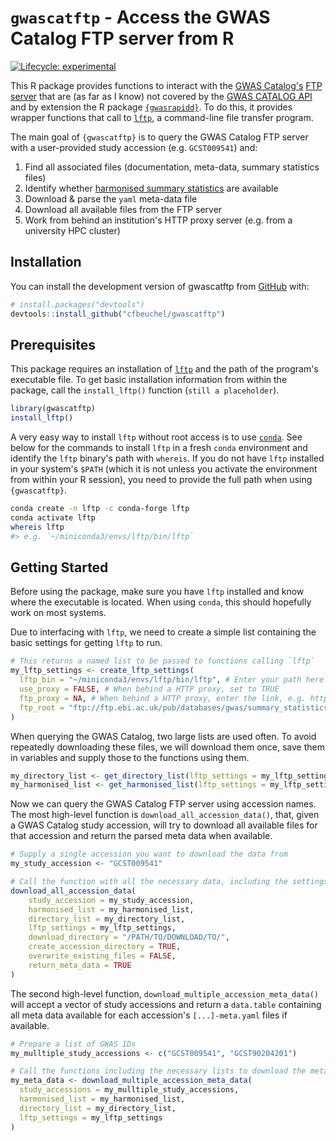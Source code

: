 
# `gwascatftp` - Access the GWAS Catalog FTP server from R

<!-- badges: start -->
[![Lifecycle: experimental](https://img.shields.io/badge/lifecycle-experimental-orange.svg)](https://lifecycle.r-lib.org/articles/stages.html#experimental)
<!-- badges: end -->

This R package provides functions to interact with the [GWAS
Catalog's](https://www.ebi.ac.uk/gwas/) [FTP
server](ftp://ftp.ebi.ac.uk/pub/databases/gwas/summary_statistics/) that are (as
far as I know) not covered by the [GWAS CATALOG
API](https://www.ebi.ac.uk/gwas/rest/docs/api) and by extension the R package
[`{gwasrapidd}`](https://github.com/ramiromagno/gwasrapidd). To do this, it
provides wrapper functions that call to [`lftp`](https://lftp.yar.ru/), a
command-line file transfer program.

The main goal of `{gwascatftp}` is to query the GWAS Catalog FTP server with a
user-provided study accession (e.g. `GCST009541`) and:

1. Find all associated files (documentation, meta-data, summary statistics files)
2. Identify whether [harmonised summary statistics](https://www.ebi.ac.uk/gwas/docs/methods/summary-statistics) are available
3. Download & parse the `yaml` meta-data file
4. Download all available files from the FTP server
5. Work from behind an institution's HTTP proxy server (e.g. from a university HPC cluster)

## Installation

You can install the development version of gwascatftp from [GitHub](https://github.com/) with:

``` r
# install.packages("devtools")
devtools::install_github("cfbeuchel/gwascatftp")
```

## Prerequisites

This package requires an installation of [`lftp`](https://lftp.yar.ru/) and the
path of the program's executable file. To get basic installation information
from within the package, call the `install_lftp()` function (`still a
placeholder`).

```r
library(gwascatftp)
install_lftp()
```

A very easy way to install `lftp` without root access is to use
[`conda`](https://conda.io/projects/conda/en/latest/user-guide/getting-started.html).
See below for the commands to install `lftp` in a fresh `conda` environment and
identify the `lftp` binary's path with `whereis`. If you do not have `lftp`
installed in your system's `$PATH` (which it is not unless you activate the
environment from within your R session), you need to provide the full path when
using `{gwascatftp}`.

```bash
conda create -n lftp -c conda-forge lftp
conda activate lftp
whereis lftp
#> e.g. `~/miniconda3/envs/lftp/bin/lftp`
```

## Getting Started

Before using the package, make sure you have `lftp` installed and know where the
executable is located. When using `conda`, this should hopefully work on most
systems.

Due to interfacing with `lftp`, we need to create a simple list containing the
basic settings for getting `lftp` to run.

```r
# This returns a named list to be passed to functions calling `lftp`
my_lftp_settings <- create_lftp_settings(
  lftp_bin = "~/miniconda3/envs/lftp/bin/lftp", # Enter your path here!
  use_proxy = FALSE, # When behind a HTTP proxy, set to TRUE
  ftp_proxy = NA, # When behind a HTTP proxy, enter the link, e.g. http://proxy.my_uni.com:8080"
  ftp_root = "ftp://ftp.ebi.ac.uk/pub/databases/gwas/summary_statistics/"
)
```

When querying the GWAS Catalog, two large lists are used often. To avoid
repeatedly downloading these files, we will download them once, save them in
variables and supply those to the functions using them.

```r
my_directory_list <- get_directory_list(lftp_settings = my_lftp_settings)
my_harmonised_list <- get_harmonised_list(lftp_settings = my_lftp_settings)
```

Now we can query the GWAS Catalog FTP server using accession names. The most
high-level function is `download_all_accession_data()`, that, given a GWAS
Catalog study accession, will try to download all available files for that
accession and return the parsed meta data when available.

```r
# Supply a single accession you want to download the data from
my_study_accession <- "GCST009541"

# Call the function with all the necessary data, including the settings and pre-downloaded lists
download_all_accession_data(
    study_accession = my_study_accession,
    harmonised_list = my_harmonised_list,
    directory_list = my_directory_list,
    lftp_settings = my_lftp_settings,
    download_directory = "/PATH/TO/DOWNLOAD/TO/",
    create_accession_directory = TRUE,
    overwrite_existing_files = FALSE,
    return_meta_data = TRUE
)
```

The second high-level function, `download_multiple_accession_meta_data()` will
accept a vector of study accessions and return a `data.table` containing all
meta data available for each accession's `[...]-meta.yaml` files if available.

```r
# Prepare a list of GWAS IDs
my_mulltiple_study_accessions <- c("GCST009541", "GCST90204201")

# Call the functions including the necessary lists to download the meta data
my_meta_data <- download_multiple_accession_meta_data(
  study_accessions = my_mulltiple_study_accessions, 
  harmonised_list = my_harmonised_list, 
  directory_list = my_directory_list, 
  lftp_settings = my_lftp_settings
)
```

